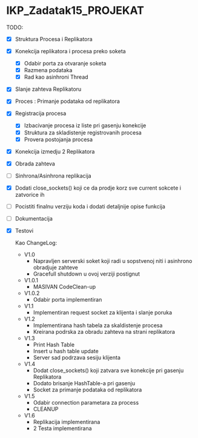 # IKP_Zadatak15_PROJEKAT

TODO:
- [X] Struktura Procesa i Replikatora 
- [X] Konekcija replikatora i procesa preko soketa
  - [X] Odabir porta za otvaranje soketa 
  - [X] Razmena podataka 
  - [X] Rad kao asinhroni Thread
- [X] Slanje zahteva Replikatoru
- [X] Proces : Primanje podataka od replikatora
- [X] Registracija procesa
  - [X] Izbacivanje procesa iz liste pri gasenju konekcije 
  - [X] Struktura za skladistenje registrovanih procesa
  - [X] Provera postojanja procesa
- [X] Konekcija izmedju 2 Replikatora
- [X] Obrada zahteva
- [ ] Sinhrona/Asinhrona replikacija
- [X] Dodati close_sockets() koji ce da prodje korz sve current sokcete i zatvorice ih
- [ ] Pocistiti finalnu verziju koda i dodati detaljnije opise funkcija
- [ ] Dokumentacija
- [X] Testovi

  Kao ChangeLog:
  + V1.0
    - Napravljen serverski soket koji radi u sopstvenoj niti i asinhrono obradjuje zahteve
    - Gracefull shutdown u ovoj verziji postignut
  + V1.0.1
    - MASIVAN CodeClean-up
  + V1.0.2
    - Odabir porta implementiran
  + V1.1
    - Implementiran request socket za klijenta i slanje poruka
  + V1.2
    - Implementirana hash tabela za skaldistenje procesa
    - Kreirana podrska za obradu zahteva na strani replikatora
  + V1.3
    - Print Hash Table
    - Insert u hash table update
    - Server sad podrzava sesiju klijenta
  + V1.4
    - Dodat close_sockets() koji zatvara sve konekcije pri gasenju Replikatora
    - Dodato brisanje HashTable-a pri gasenju
    - Socket za primanje podataka od replikatora 
  + V1.5
    - Odabir connection parametara za process
    - CLEANUP
  + V1.6
    - Replikacija implementirana
    - 2 Testa implementirana